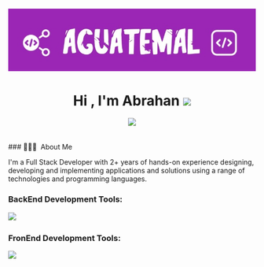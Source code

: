 <p align="center">
    <img src="https://github.com/agutemal/agutemal/blob/main/logoGit.jpg">
</p>
<h1 align="center">Hi , I'm Abrahan <img src="https://media.giphy.com/media/hvRJCLFzcasrR4ia7z/giphy.gif" width="35"></h1>
<p align="center">
  <a href="https://github.com/DenverCoder1/readme-typing-svg"><img src="https://readme-typing-svg.herokuapp.com?font=Time+New+Roman&color=%23C8BE25&size=25&center=true&vCenter=true&width=600&height=100&lines=Software+Engineer+;FrontEnd+BackEnd+;Always+learning+new+things"></a>
</p>
<br>
### 👨🏻‍💻 &nbsp;About Me
<p>I'm a Full Stack Developer with 2+ years of hands-on experience designing, developing and implementing applications and solutions using a range of technologies and programming languages.<p> 
<h3 align="left">BackEnd Development Tools:</h3>
  <a href="https://skillicons.dev">
    <img src="https://skillicons.dev/icons?i=java,nodejs,spring,git,php,mysql,docker" />
  </a>
<h3 align="left">FronEnd Development Tools:</h3>
  <a href="https://skillicons.dev">
    <img src="https://skillicons.dev/icons?i=react,html,css,js,bootstrap,tailwind,nextjs" />
  </a>
<!--
**agutemal/agutemal** is a ✨ _special_ ✨ repository because its `README.md` (this file) appears on your GitHub profile.

Here are some ideas to get you started:

- 🔭 I’m currently working on ...
- 🌱 I’m currently learning ...
- 👯 I’m looking to collaborate on ...
- 🤔 I’m looking for help with ...
- 💬 Ask me about ...
- 📫 How to reach me: ...
- 😄 Pronouns: ...
- ⚡ Fun fact: ...
-->
